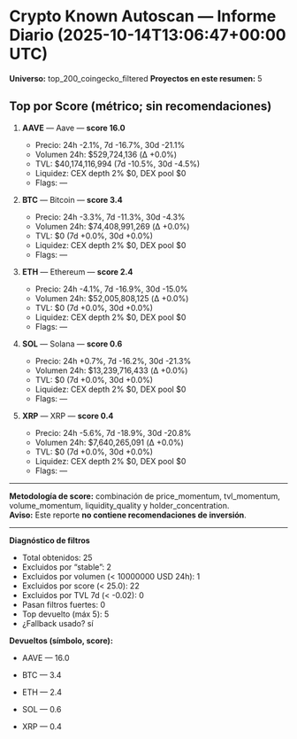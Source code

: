 # Crypto Known Autoscan — Informe Diario (2025-10-14T13:06:47+00:00 UTC)

**Universo:** top_200_coingecko_filtered
**Proyectos en este resumen:** 5

## Top por Score (métrico; sin recomendaciones)

1. **AAVE** — Aave — **score 16.0**
   - Precio: 24h -2.1%, 7d -16.7%, 30d -21.1%
   - Volumen 24h: $529,724,136 (Δ +0.0%)
   - TVL: $40,174,116,994 (7d -10.5%, 30d -4.5%)
   - Liquidez: CEX depth 2% $0, DEX pool $0
   - Flags: —

2. **BTC** — Bitcoin — **score 3.4**
   - Precio: 24h -3.3%, 7d -11.3%, 30d -4.3%
   - Volumen 24h: $74,408,991,269 (Δ +0.0%)
   - TVL: $0 (7d +0.0%, 30d +0.0%)
   - Liquidez: CEX depth 2% $0, DEX pool $0
   - Flags: —

3. **ETH** — Ethereum — **score 2.4**
   - Precio: 24h -4.1%, 7d -16.9%, 30d -15.0%
   - Volumen 24h: $52,005,808,125 (Δ +0.0%)
   - TVL: $0 (7d +0.0%, 30d +0.0%)
   - Liquidez: CEX depth 2% $0, DEX pool $0
   - Flags: —

4. **SOL** — Solana — **score 0.6**
   - Precio: 24h +0.7%, 7d -16.2%, 30d -21.3%
   - Volumen 24h: $13,239,716,433 (Δ +0.0%)
   - TVL: $0 (7d +0.0%, 30d +0.0%)
   - Liquidez: CEX depth 2% $0, DEX pool $0
   - Flags: —

5. **XRP** — XRP — **score 0.4**
   - Precio: 24h -5.6%, 7d -18.9%, 30d -20.8%
   - Volumen 24h: $7,640,265,091 (Δ +0.0%)
   - TVL: $0 (7d +0.0%, 30d +0.0%)
   - Liquidez: CEX depth 2% $0, DEX pool $0
   - Flags: —


---

**Metodología de score:** combinación de price_momentum, tvl_momentum, volume_momentum, liquidity_quality y holder_concentration.  
**Aviso:** Este reporte **no contiene recomendaciones de inversión**.


---
**Diagnóstico de filtros**

- Total obtenidos: 25
- Excluidos por “stable”: 2
- Excluidos por volumen (< 10000000 USD 24h): 1
- Excluidos por score (< 25.0): 22
- Excluidos por TVL 7d (< -0.02): 0
- Pasan filtros fuertes: 0
- Top devuelto (máx 5): 5
- ¿Fallback usado? sí


**Devueltos (símbolo, score):**

- AAVE — 16.0

- BTC — 3.4

- ETH — 2.4

- SOL — 0.6

- XRP — 0.4



